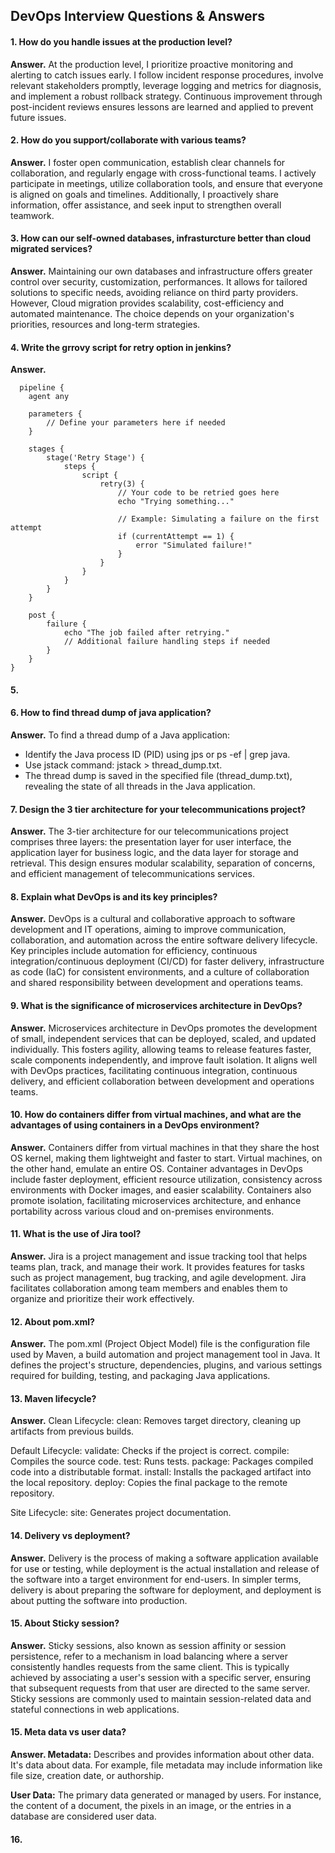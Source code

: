 ## DevOps Interview Questions & Answers

#### 1. How do you handle issues at the production level?

**Answer.** At the production level, I prioritize proactive monitoring and alerting to catch issues early. I follow incident response procedures, involve relevant stakeholders promptly, leverage logging and metrics for diagnosis, and implement a robust rollback strategy. Continuous improvement through post-incident reviews ensures lessons are learned and applied to prevent future issues.

#### 2. How do you support/collaborate with various teams? 

**Answer.** I foster open communication, establish clear channels for collaboration, and regularly engage with cross-functional teams. I actively participate in meetings, utilize collaboration tools, and ensure that everyone is aligned on goals and timelines. Additionally, I proactively share information, offer assistance, and seek input to strengthen overall teamwork.

#### 3. How can our self-owned databases, infrasturcture better than cloud migrated services?

**Answer.** Maintaining our own databases and infrastructure offers greater control over security, customization, performances. It allows for tailored solutions to specific needs, avoiding reliance on third party providers. However, Cloud migration provides scalability, cost-efficiency and automated maintenance. The choice depends on your organization's priorities, resources and long-term strategies.

#### 4. Write the grrovy script for retry option in jenkins?
**Answer.** 
```
  pipeline {
    agent any

    parameters {
        // Define your parameters here if needed
    }

    stages {
        stage('Retry Stage') {
            steps {
                script {
                    retry(3) {
                        // Your code to be retried goes here
                        echo "Trying something..."
                        
                        // Example: Simulating a failure on the first attempt
                        if (currentAttempt == 1) {
                            error "Simulated failure!"
                        }
                    }
                }
            }
        }
    }

    post {
        failure {
            echo "The job failed after retrying."
            // Additional failure handling steps if needed
        }
    }
}
```
#### 5. 

#### 6. How to find thread dump of java application?
**Answer.** To find a thread dump of a Java application:
- Identify the Java process ID (PID) using jps or ps -ef | grep java.
- Use jstack command: jstack <PID> > thread_dump.txt.
- The thread dump is saved in the specified file (thread_dump.txt), revealing the state of all threads in the Java application.

#### 7. Design the 3 tier architecture for your telecommunications project?
**Answer.** The 3-tier architecture for our telecommunications project comprises three layers: the presentation layer for user interface, the application layer for business logic, and the data layer for storage and retrieval. This design ensures modular scalability, separation of concerns, and efficient management of telecommunications services.

#### 8. Explain what DevOps is and its key principles?
**Answer.** DevOps is a cultural and collaborative approach to software development and IT operations, aiming to improve communication, collaboration, and automation across the entire software delivery lifecycle. Key principles include automation for efficiency, continuous integration/continuous deployment (CI/CD) for faster delivery, infrastructure as code (IaC) for consistent environments, and a culture of collaboration and shared responsibility between development and operations teams.

#### 9. What is the significance of microservices architecture in DevOps?
**Answer.** Microservices architecture in DevOps promotes the development of small, independent services that can be deployed, scaled, and updated individually. This fosters agility, allowing teams to release features faster, scale components independently, and improve fault isolation. It aligns well with DevOps practices, facilitating continuous integration, continuous delivery, and efficient collaboration between development and operations teams.

#### 10. How do containers differ from virtual machines, and what are the advantages of using containers in a DevOps environment?
**Answer.** Containers differ from virtual machines in that they share the host OS kernel, making them lightweight and faster to start. Virtual machines, on the other hand, emulate an entire OS. Container advantages in DevOps include faster deployment, efficient resource utilization, consistency across environments with Docker images, and easier scalability. Containers also promote isolation, facilitating microservices architecture, and enhance portability across various cloud and on-premises environments.

#### 11. What is the use of Jira tool?
**Answer.** Jira is a project management and issue tracking tool that helps teams plan, track, and manage their work. It provides features for tasks such as project management, bug tracking, and agile development. Jira facilitates collaboration among team members and enables them to organize and prioritize their work effectively.

#### 12. About pom.xml?
**Answer.** The pom.xml (Project Object Model) file is the configuration file used by Maven, a build automation and project management tool in Java. It defines the project's structure, dependencies, plugins, and various settings required for building, testing, and packaging Java applications.

#### 13. Maven lifecycle? 
**Answer.** Clean Lifecycle:
clean: Removes target directory, cleaning up artifacts from previous builds.

Default Lifecycle:
validate: Checks if the project is correct.
compile: Compiles the source code.
test: Runs tests.
package: Packages compiled code into a distributable format.
install: Installs the packaged artifact into the local repository.
deploy: Copies the final package to the remote repository.

Site Lifecycle:
site: Generates project documentation.

#### 14. Delivery vs deployment?
**Answer.** Delivery is the process of making a software application available for use or testing, while deployment is the actual installation and release of the software into a target environment for end-users. In simpler terms, delivery is about preparing the software for deployment, and deployment is about putting the software into production.

#### 15. About Sticky session?
**Answer.** Sticky sessions, also known as session affinity or session persistence, refer to a mechanism in load balancing where a server consistently handles requests from the same client. This is typically achieved by associating a user's session with a specific server, ensuring that subsequent requests from that user are directed to the same server. Sticky sessions are commonly used to maintain session-related data and stateful connections in web applications.

#### 15. Meta data vs user data?
**Answer. Metadata:** Describes and provides information about other data. It's data about data. For example, file metadata may include information like file size, creation date, or authorship.

**User Data:** The primary data generated or managed by users. For instance, the content of a document, the pixels in an image, or the entries in a database are considered user data.

#### 16. 
